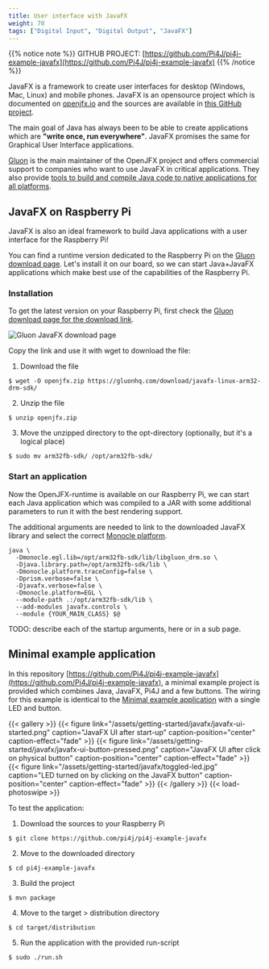 ```yaml
---
title: User interface with JavaFX
weight: 70
tags: ["Digital Input", "Digital Output", "JavaFX"]
---
```


{{% notice note %}}
GITHUB PROJECT: [https://github.com/Pi4J/pi4j-example-javafx](https://github.com/Pi4J/pi4j-example-javafx)
{{% /notice %}}

JavaFX is a framework to create user interfaces for desktop (Windows, Mac, Linux) and mobile phones. JavaFX is
an opensource project which is documented on [openjfx.io](https://openjfx.io/) and the sources are available
in [this GitHub project](https://github.com/openjdk/jfx). 

The main goal of Java has always been to be able to create applications which are **"write once, run everywhere"**. 
JavaFX promises the same for Graphical User Interface applications.

[Gluon](https://gluonhq.com/) is the main maintainer of the OpenJFX project and offers commercial support to 
companies who want to use JavaFX in critical applications. They also provide [tools to build and compile Java 
code to native applications for all platforms](https://gluonhq.com/products/).

## JavaFX on Raspberry Pi

JavaFX is also an ideal framework to build Java applications with a user interface for the Raspberry Pi!

You can find a runtime version dedicated to the Raspberry Pi on the [Gluon download page](https://gluonhq.com/products/javafx/).
Let's install it on our board, so we can start Java+JavaFX applications which make best use of the capabilities 
of the Raspberry Pi.

### Installation

To get the latest version on your Raspberry Pi, first check the 
[Gluon download page for the download link](https://gluonhq.com/products/javafx/).

![Gluon JavaFX download page](/assets/getting-started/javafx/gluon-download.png)

Copy the link and use it with wget to download the file:

1. Download the file
```
$ wget -O openjfx.zip https://gluonhq.com/download/javafx-linux-arm32-drm-sdk/
```
2. Unzip the file
```
$ unzip openjfx.zip
```
3. Move the unzipped directory to the opt-directory (optionally, but it's a logical place)
```
$ sudo mv arm32fb-sdk/ /opt/arm32fb-sdk/
```

### Start an application 

Now the OpenJFX-runtime is available on our Raspberry Pi, we can start each Java application which was compiled
to a JAR with some additional parameters to run it with the best rendering support.

The additional arguments are needed to link to the downloaded JavaFX library and select the correct 
[Monocle platform](https://wiki.openjdk.java.net/display/OpenJFX/Monocle).

```
java \
  -Dmonocle.egl.lib=/opt/arm32fb-sdk/lib/libgluon_drm.so \
  -Djava.library.path=/opt/arm32fb-sdk/lib \
  -Dmonocle.platform.traceConfig=false \
  -Dprism.verbose=false \
  -Djavafx.verbose=false \
  -Dmonocle.platform=EGL \
  --module-path .:/opt/arm32fb-sdk/lib \
  --add-modules javafx.controls \
  --module {YOUR_MAIN_CLASS} $@
```

TODO: describe each of the startup arguments, here or in a sub page.

## Minimal example application

In this repository [https://github.com/Pi4J/pi4j-example-javafx](https://github.com/Pi4J/pi4j-example-javafx), 
a minimal example project is provided which combines Java, JavaFX, Pi4J and a few buttons. The wiring for this 
example is identical to the [Minimal example application](/getting-started/minimal-example-application/) with 
a single LED and button.

{{< gallery >}}
{{< figure link="/assets/getting-started/javafx/javafx-ui-started.png" caption="JavaFX UI after start-up" caption-position="center" caption-effect="fade" >}}
{{< figure link="/assets/getting-started/javafx/javafx-ui-button-pressed.png" caption="JavaFX UI after click on physical button" caption-position="center" caption-effect="fade" >}}
{{< figure link="/assets/getting-started/javafx/toggled-led.jpg" caption="LED turned on by clicking on the JavaFX button" caption-position="center" caption-effect="fade" >}}
{{< /gallery >}}
{{< load-photoswipe >}}

To test the application:

1. Download the sources to your Raspberry Pi
```
$ git clone https://github.com/pi4j/pi4j-example-javafx
```
2. Move to the downloaded directory
```
$ cd pi4j-example-javafx
```
3. Build the project
```
$ mvn package
```
4. Move to the target > distribution directory
```
$ cd target/distribution
```
5. Run the application with the provided run-script
```
$ sudo ./run.sh
```